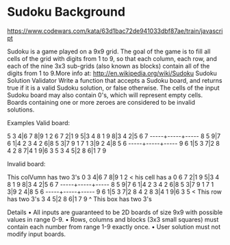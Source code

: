 # Sudoku Background

https://www.codewars.com/kata/63d1bac72de941033dbf87ae/train/javascript

Sudoku is a game played on a 9x9 grid. The goal of the game is to fill all cells of the grid with digits from 1 to 9, so that each column, each row, and each of the nine 3x3 sub-grids (also known as blocks) contain all of the digits from 1 to 9.More info at: http://en.wikipedia.org/wiki/Sudoku
Sudoku Solution Validator
Write a function that accepts a Sudoku board, and returns true if it is a valid Sudoku solution, or false otherwise. The cells of the input Sudoku board may also contain 0's, which will represent empty cells. Boards containing one or more zeroes are considered to be invalid solutions.

Examples
Valid board:

5 3 4|6 7 8|9 1 2
6 7 2|1 9 5|3 4 8
1 9 8|3 4 2|5 6 7
-----+-----+-----
8 5 9|7 6 1|4 2 3
4 2 6|8 5 3|7 9 1
7 1 3|9 2 4|8 5 6
-----+-----+-----
9 6 1|5 3 7|2 8 4
2 8 7|4 1 9|6 3 5
3 4 5|2 8 6|1 7 9

Invalid board:

This colVumn has two 3's
0 3 4|6 7 8|9 1 2 < his cell has a 0
6 7 2|1 9 5|3 4 8
1 9 8|3 4 2|5 6 7
-----+-----+-----
8 5 9|7 6 1|4 2 3
4 2 6|8 5 3|7 9 1
7 1 3|9 2 4|8 5 6
-----+-----+-----
9 6 1|5 3 7|2 8 4
2 8 3|4 1 9|6 3 5 < This row has two 3's
3 4 5|2 8 6|1 7 9
^
This box has two 3's

Details
• All inputs are guaranteed to be 2D boards of size 9x9 with possible values in range 0-9.
• Rows, columns and blocks (3x3 small squares) must contain each number from range 1-9 exactly once.
• User solution must not modify input boards.
